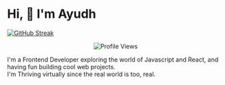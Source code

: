 # Hi, :wave: I'm Ayudh 
[![GitHub Streak](https://streak-stats.demolab.com?user=makersmecca&theme=tokyonight&border_radius=6&date_format=M%20j%5B%2C%20Y%5D)](https://git.io/streak-stats)
<p align="center">
  <img src="https://komarev.com/ghpvc/?username=makersmecca&base=1093" alt="Profile Views" />
</p>
I'm a Frontend Developer exploring the world of Javascript and React, and having fun building cool web projects.</br>
I'm Thriving virtually since the real world is too, real.
